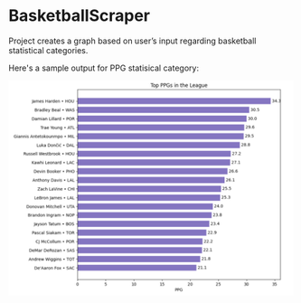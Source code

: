 # BasketballScraper
Project creates a graph based on user’s input regarding basketball statistical categories.


Here's a sample output for PPG statisical category:

![alt text](./sampleoutputppg.PNG)
